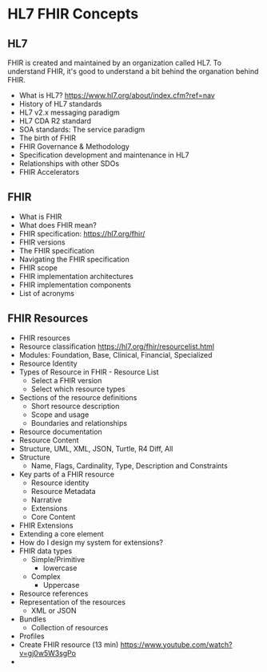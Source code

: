 # HL7 FHIR Concepts

## HL7

FHIR is created and maintained by an organization called HL7. To understand FHIR, it's good to understand a bit behind the organation behind FHIR.

* What is HL7? https://www.hl7.org/about/index.cfm?ref=nav
* History of HL7 standards
* HL7 v2.x messaging paradigm
* HL7 CDA R2 standard
* SOA standards: The service paradigm
* The birth of FHIR
* FHIR Governance & Methodology
* Specification development and maintenance in HL7
* Relationships with other SDOs
* FHIR Accelerators

## FHIR

* What is FHIR
* What does FHIR mean?
* FHIR specification: https://hl7.org/fhir/
* FHIR versions
* The FHIR specification
* Navigating the FHIR specification
* FHIR scope
* FHIR implementation architectures
* FHIR implementation components
* List of acronyms

## FHIR Resources

* FHIR resources
* Resource classification https://hl7.org/fhir/resourcelist.html
* Modules: Foundation, Base, Clinical, Financial, Specialized
* Resource Identity
* Types of Resource in FHIR - Resource List
  * Select a FHIR version
  * Select which resource types
* Sections of the resource definitions
  * Short resource description
  * Scope and usage
  * Boundaries and relationships
*  Resource documentation
*  Resource Content
  * Structure, UML, XML, JSON, Turtle, R4 Diff, All
  * Structure
    * Name, Flags, Cardinality, Type, Description and Constraints
* Key parts of a FHIR resource
  * Resource identity
  * Resource Metadata
  * Narrative
  * Extensions
  * Core Content
* FHIR Extensions
* Extending a core element
* How do I design my system for extensions?
* FHIR data types
  * Simple/Primitive
    * lowercase
  * Complex
    * Uppercase
* Resource references
* Representation of the resources
  * XML or JSON
* Bundles
  * Collection of resources
* Profiles
* Create FHIR resource (13 min) https://www.youtube.com/watch?v=gj0w5W3sgPo
* 
